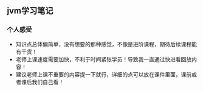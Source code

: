 ## jvm学习笔记

### 个人感受

- 知识点总体偏简单，没有想要的那种感觉，不像是进阶课程，期待后续课程能有干货！
- 老师上课速度需要加快，不利于时间紧张学员！导致我一直通过快进看回放内容！
- 建议老师上课不重要的内容提一下就行，详细的点可以放在课件里面，课前或者课后我们自己看！